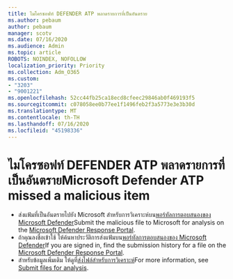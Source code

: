 ```yaml
---
title: ไมโครซอฟท์ DEFENDER ATP พลาดรายการที่เป็นอันตราย
ms.author: pebaum
author: pebaum
manager: scotv
ms.date: 07/16/2020
ms.audience: Admin
ms.topic: article
ROBOTS: NOINDEX, NOFOLLOW
localization_priority: Priority
ms.collection: Adm_O365
ms.custom:
- "3203"
- "9001221"
ms.openlocfilehash: 52cc44fb25ca18ecd8cfeec29846ab0f469193f5
ms.sourcegitcommit: c078058ee0b77ee1f1496feb2f3a5773e3e3b30d
ms.translationtype: MT
ms.contentlocale: th-TH
ms.lasthandoff: 07/16/2020
ms.locfileid: "45198336"
---
```

# <a name="microsoft-defender-atp-missed-a-malicious-item"></a><span data-ttu-id="092ed-102">ไมโครซอฟท์ DEFENDER ATP พลาดรายการที่เป็นอันตราย</span><span class="sxs-lookup"><span data-stu-id="092ed-102">Microsoft Defender ATP missed a malicious item</span></span>

- <span data-ttu-id="092ed-103">ส่งแฟ้มที่เป็นอันตรายไปยัง Microsoft สําหรับการวิเคราะห์บน[พอร์ทัลการตอบสนองของ Microsoft Defender](https://www.microsoft.com/wdsi/filesubmission/)</span><span class="sxs-lookup"><span data-stu-id="092ed-103">Submit the malicious file to Microsoft for analysis on the [Microsoft Defender Response Portal](https://www.microsoft.com/wdsi/filesubmission/).</span></span> 
- <span data-ttu-id="092ed-104">ถ้าคุณลงชื่อเข้าใช้ ให้ค้นหาประวัติการส่งแฟ้มบน[พอร์ทัลการตอบสนองของ Microsoft Defender](https://www.microsoft.com/wdsi/submissionhistory)</span><span class="sxs-lookup"><span data-stu-id="092ed-104">If you are signed in, find the submission history for a file on the [Microsoft Defender Response Portal](https://www.microsoft.com/wdsi/submissionhistory).</span></span>
- <span data-ttu-id="092ed-105">สําหรับข้อมูลเพิ่มเติม ให้ดูที่[ส่งไฟล์สําหรับการวิเคราะห์](https://docs.microsoft.com/windows/security/threat-protection/intelligence/submission-guide)</span><span class="sxs-lookup"><span data-stu-id="092ed-105">For more information, see [Submit files for analysis](https://docs.microsoft.com/windows/security/threat-protection/intelligence/submission-guide).</span></span>